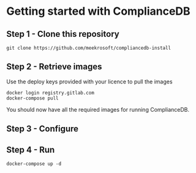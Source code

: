 # Getting started with ComplianceDB

## Step 1 - Clone this repository

    git clone https://github.com/meekrosoft/compliancedb-install

## Step 2 - Retrieve images

Use the deploy keys provided with your licence to pull the images

    docker login registry.gitlab.com
    docker-compose pull

You should now have all the required images for running ComplianceDB.

## Step 3 - Configure


## Step 4 - Run

    docker-compose up -d
